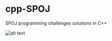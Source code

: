 # cpp-SPOJ
SPOJ programming challenges solutions in C++

![alt text](https://i.imgur.com/teXmaTg.png)
